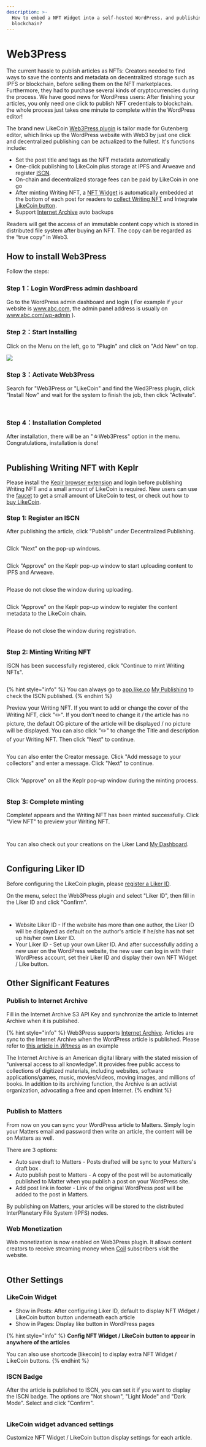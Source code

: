 ```yaml
---
description: >-
  How to embed a NFT Widget into a self-hosted WordPress. and publishing post to
  blockchain?
---
```


# Web3Press

The current hassle to publish articles as NFTs: Creators needed to find ways to save the contents and metadata on decentralized storage such as IPFS or blockchain, before selling them on the NFT marketplaces. Furthermore, they had to purchase several kinds of cryptocurrencies during the process. We have good news for WordPress users: After finishing your articles, you only need one click to publish NFT credentials to blockchain. the whole process just takes one minute to complete within the WordPress editor!

The brand new LikeCoin [Web3Press plugin](https://wordpress.org/plugins/likecoin/) is tailor made for Gutenberg editor, which links up the WordPress website with Web3 by just one click and decentralized publishing can be actualized to the fullest. It's functions include:

* Set the post title and tags as the NFT metadata automatically
* One-click publishing to LikeCoin plus storage at IPFS and Arweave and register [ISCN](../general-guides/decentralized-publishing/what-is-iscn.md).
* On-chain and decentralized storage fees can be paid by LikeCoin in one go
* After minting Writing NFT, a [NFT Widget](../general-guides/writing-nft/collect-writing-nft/nft-widget.md) is automatically embedded at the bottom of each post for readers to [collect Writing NFT](../general-guides/writing-nft/collect-writing-nft/) and Integrate [LikeCoin button](creator/).
* Support [Internet Archive](https://archive.org/) auto backups

Readers will get the access of an immutable content copy which is stored in distributed file system after buying an NFT. The copy can be regarded as the “true copy” in Web3.

## How to install Web3Press <a href="#likecoin" id="likecoin"></a>

Follow the steps:

### Step 1：Login WordPress admin dashboard

Go to the WordPress admin dashboard and login ( For example if your website is www.abc.com, the admin panel address is usually on www.abc.com/wp-admin ).

### Step 2：Start Installing

Click on the Menu on the left, go to "Plugin" and click on "Add New" on top.

![](../.gitbook/assets/wordpress-1-en.png)

### Step 3：Activate Web3Press

Search for "Web3Press or "LikeCoin" and find the Wed3Press plugin, click "Install Now" and wait for the system to finish the job, then click "Activate".

<figure><img src="../.gitbook/assets/wordpress 2-en.png" alt=""><figcaption></figcaption></figure>

<figure><img src="../.gitbook/assets/wordpress 3-en.png" alt=""><figcaption></figcaption></figure>

### Step 4：Installation Completed

After installation, there will be an "☆Web3Press" option in the menu. Congratulations, installation is done!

<figure><img src="../.gitbook/assets/wordpress 4-en.png" alt=""><figcaption></figcaption></figure>

## Publishing Writing NFT with Keplr

Please install the [Keplr browser extension](../general-guides/wallet/keplr/) and login before publishing Writing NFT and a small amount of LikeCoin is required. New users can use the [faucet](../general-guides/faucet.md) to get a small amount of LikeCoin to test, or check out how to [buy LikeCoin](../general-guides/trade/buy-likecoin.md).

### Step 1: Register an ISCN

After publishing the article, click "Publish" under Decentralized Publishing.

<figure><img src="../.gitbook/assets/W3Press mint 1.png" alt=""><figcaption></figcaption></figure>

Click "Next" on the pop-up windows.

<figure><img src="../.gitbook/assets/W3Press mint 2.png" alt=""><figcaption></figcaption></figure>

Click "Approve" on the Keplr pop-up window to start uploading content to IPFS and Arweave.

<figure><img src="../.gitbook/assets/W3Press mint 3.png" alt=""><figcaption></figcaption></figure>

Please do not close the window during uploading.

<figure><img src="../.gitbook/assets/W3Press mint 4.png" alt=""><figcaption></figcaption></figure>

Click "Approve" on the Keplr pop-up window to register the content metadata to the LikeCoin chain.

<figure><img src="../.gitbook/assets/W3Press mint 5.png" alt=""><figcaption></figcaption></figure>

Please do not close the window during registration.

<figure><img src="../.gitbook/assets/W3Press mint 6.png" alt=""><figcaption></figcaption></figure>

### Step 2: Minting Writing NFT

ISCN has been successfully registered, click "Continue to mint Writing NFTs".

<figure><img src="../.gitbook/assets/W3Press mint 7.png" alt=""><figcaption></figcaption></figure>

{% hint style="info" %}
You can always go to [app.like.co](https://app.like.co/) [My Publishing](https://app.like.co/works) to check the ISCN published.
{% endhint %}

Preview your Writing NFT. If you want to add or change the cover of the Writing NFT, click ":pencil2:". If you don't need to change it / the article has no picture, the default OG picture of the article will be displayed / no picture will be displayed. You can also click ":pencil2:" to change the Title and description of your Writing NFT. Then click "Next" to continue.

<figure><img src="../.gitbook/assets/W3Press mint 8.png" alt=""><figcaption></figcaption></figure>

You can also enter the Creator message. Click "Add message to your collectors" and enter a message. Click "Next" to continue.

<figure><img src="../.gitbook/assets/W3Press mint 9.png" alt=""><figcaption></figcaption></figure>

Click "Approve" on all the Keplr pop-up window during the minting process.

<figure><img src="../.gitbook/assets/W3Press mint 10.png" alt=""><figcaption></figcaption></figure>

### Step 3: Complete minting

Complete! appears and the Writing NFT has been minted successfully. Click "View NFT" to preview your Writing NFT.

<figure><img src="../.gitbook/assets/W3Press mint 11.png" alt=""><figcaption></figcaption></figure>

<figure><img src="../.gitbook/assets/W3Press mint 12.png" alt=""><figcaption></figcaption></figure>

You can also check out your creations on the Liker Land [My Dashboard](../general-guides/writing-nft/dashboard.md).

<figure><img src="../.gitbook/assets/W3Press mint 13-en.png" alt=""><figcaption></figcaption></figure>

## Configuring Liker ID

Before configuring the LikeCoin plugin, please [register a Liker ID](liker-id/).

On the menu, select the Web3Press plugin and select "Liker ID", then fill in the Liker ID and click "Confirm".

<figure><img src="../.gitbook/assets/wordpress 5.png" alt=""><figcaption></figcaption></figure>

<figure><img src="../.gitbook/assets/wordpress 6.png" alt=""><figcaption></figcaption></figure>

* Website Liker ID - If the website has more than one author, the Liker ID will be displayed as default on the author's article if he/she has not set up his/her own Liker ID.
* Your Liker ID - Set up your own Liker ID. And after successfully adding a new user on the WordPress website, the new user can log in with their WordPress account, set their Liker ID and display their own NFT Widget / Like button.

## Other Significant Features

### Publish to Internet Archive

Fill in the Internet Archive S3 API Key and synchronize the article to Internet Archive when it is published.

{% hint style="info" %}
Web3Press supports [Internet Archive](https://archive.org/). Articles are sync to the Internet Archive when the WordPress article is published. Please refer to [this article in _Witness_](https://web.archive.org/web/20221215135952/https://thewitnesshk.com/%E6%94%AF%E8%81%AF%E6%9C%83%E6%8B%92%E4%BA%A4%E8%B3%87%E6%96%99%E6%A1%88-%E9%84%92%E5%B9%B8%E5%BD%A4%E6%8C%87%E9%80%9A%E7%9F%A5%E6%9B%B8%E5%B1%AC%E4%B8%8D%E5%8F%AF%E8%83%BD%E4%BB%BB%E5%8B%99-%E6%8B%92/) as an example

The Internet Archive is an American digital library with the stated mission of "universal access to all knowledge". It provides free public access to collections of digitized materials, including websites, software applications/games, music, movies/videos, moving images, and millions of books. In addition to its archiving function, the Archive is an activist organization, advocating a free and open Internet.
{% endhint %}

<figure><img src="../.gitbook/assets/wordpress 11.png" alt=""><figcaption></figcaption></figure>

### Publish to Matters

From now on you can sync your WordPress article to Matters. Simply login your Matters email and password then write an article, the content will be on Matters as well.

There are 3 options:

* Auto save draft to Matters - Posts drafted will be sync to your Matters's draft box  .
* Auto publish post to Matters - A copy of the post will be automatically published to Matter when you publish a post on your WordPress site.
* Add post link in footer - Link of the original WordPress post will be added to the post in Matters.

By publishing on Matters, your articles will be stored to the distributed InterPlanetary File System (IPFS) nodes.

### Web Monetization

Web monetization is now enabled on Web3Press plugin. It allows content creators to receive streaming money when [Coil](https://coil.com/) subscribers visit the website.

<figure><img src="../.gitbook/assets/wordpress 12.png" alt=""><figcaption></figcaption></figure>

## Other Settings

### LikeCoin Widget

* Show in Posts: After configuring Liker ID, default to display NFT Widget / LikeCoin button button underneath each article
* Show in Pages: Display like button in WordPress pages

{% hint style="info" %}
**Config NFT Widget / LikeCoin button to appear in anywhere of the articles**

You can also use shortcode \[likecoin] to display extra NFT Widget / LikeCoin buttons.
{% endhint %}

### ISCN Badge

After the article is published to ISCN, you can set it if you want to display the ISCN badge. The options are "Not shown", "Light Mode" and "Dark Mode". Select and click "Confirm".

<figure><img src="../.gitbook/assets/wordpress 8.png" alt=""><figcaption></figcaption></figure>

### LikeCoin widget advanced settings

Customize NFT Widget / LikeCoin button display settings for each article.

<figure><img src="../.gitbook/assets/wordpress 9.png" alt=""><figcaption></figcaption></figure>

